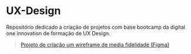 # UX-Design
Repositório dedicado a criação de projetos com base bootcamp da digital one innovation de formação de UX Design.

> [Projeto de criação um wireframe de media fidelidade (Figma)](https://www.figma.com/file/Pw92HRRYiwEpQXOYBFdFB6/Projetos-forma%C3%A7%C3%A3o-UX-Design?node-id=77%3A3&t=Q9RuR2y4gHedSc2k-1)
